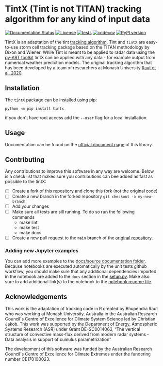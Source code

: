 # TintX (Tint is not TITAN) tracking algorithm for any kind of input data

[![Documentation Status](https://readthedocs.org/projects/tintx/badge/?version=latest)](https://tintx.readthedocs.io/en/latest/?badge=latest)
[![License](https://img.shields.io/badge/License-BSD-purple.svg)](LICENSE)
[![tests](https://github.com/antarcticrainforest/tintX/actions/workflows/tests.yml/badge.svg)](https://github.com/antarcticrainforest/tintX/actions)
[![codecov](https://codecov.io/gh/antarcticrainforest/tintX/branch/master/graph/badge.svg)](https://codecov.io/gh/antarcticrainforest/tintX)
[![PyPI version](https://badge.fury.io/py/tintx.svg)](https://badge.fury.io/py/tintx)


TintX is an adaptation of the tint [tracking algorithm](https://github.com/openradar/TINT).
Tint and `tintX` are easy-to-use storm cell tracking package based on the
TITAN methodology by Dixon and Wiener. While Tint is meant to be applied to
radar data using the [py-ART toolkit](http://arm-doe.github.io/pyart/) tintX can
be applied with any data - for example output from numerical weather prediction
models. The original tracking algorithm that has been developed by a team of
researchers at Monash University [Raut et al. 2020](http://dx.doi.org/10.1175/JAMC-D-20-0119.1).

## Installation
The `tintX` package can be installed using pip:
```console
python -m pip install tintx
```
if you don't have root access add the `--user` flag for a local installation.

## Usage
Documentation can be found on the
[official document page](https://tintx.readthedocs.io/en/latest/) of this
library.

## Contributing
Any contributions to improve this software in any way are welcome. Below is a
check list that makes sure you contributions can bee added as fast as
possible to the tintX:

- [ ] Create a fork of [this repository](https://github.com/antarcticrainforest/tintX)
     and clone this fork (not the original code)
- [ ] Create a new branch in the forked repository `git checkout -b my-new-branch`
- [ ] Add your changes
- [ ] Make sure all tests are sill running. To do so run the following commands
    - make lint
    - make test
    - make docs
- [ ] Create a new pull request to the `main` branch of the
     [original repository](https://github.com/antarcticrainforest/tintX).
### Adding new Jupyter examples
You can add more examples to the
[docs/source documentation folder](https://github.com/antarcticrainforest/tintX/tree/main/docs/source).
Because notebooks are executed automatically by the unit tests github workflow,
you should make sure that any additional dependencies imported in the notebook
are added to the `docs` section in the
[setup.py](https://github.com/antarcticrainforest/tintX/blob/main/setup.py).
Make also sure to add additional link(s) to the notebook to the
[notebook readme file](https://github.com/antarcticrainforest/tintX/blob/main/.Readme.ipynb).


## Acknowledgements
This work is the adaptation of tracking code in R created by Bhupendra Raut
who was working at Monash University, Australia in the Australian Research
Council's Centre of Excellence for Climate System Science led by
Christian Jakob. This work was supported by the Department of
Energy, Atmospheric Systems Research (ASR) under Grant DE-SC0014063,
“The vertical structure of convective mass-flux derived from modern radar
systems - Data analysis in support of cumulus parametrization”

The development of this software was funded by the Australian Research
Council's Centre of Excellence for Climate Extremes under the fundering
number CE170100023.
